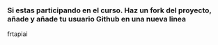 ### Si estas participando en el curso. Haz un fork del proyecto, añade  y añade tu usuario Github en una nueva linea

frtapiai